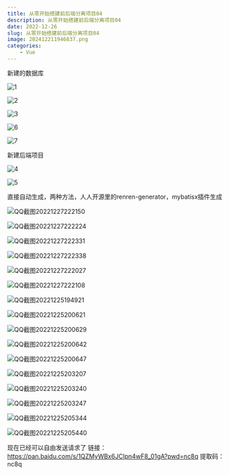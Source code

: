 ```yaml
---
title: 从零开始搭建前后端分离项目04
description: 从零开始搭建前后端分离项目04
date: 2022-12-26
slug: 从零开始搭建前后端分离项目04
image: 202412211946837.png
categories:
    - Vue
---
```


新建的数据库

![1](https://raw.githubusercontent.com/IsUnderAchiever/markdown-img/master/PicGo01/202301201947878.png)

![2](https://raw.githubusercontent.com/IsUnderAchiever/markdown-img/master/PicGo01/202301201947147.png)

![3](https://raw.githubusercontent.com/IsUnderAchiever/markdown-img/master/PicGo01/202301201947787.png)

![6](https://raw.githubusercontent.com/IsUnderAchiever/markdown-img/master/PicGo01/202301201948437.png)

![7](https://raw.githubusercontent.com/IsUnderAchiever/markdown-img/master/PicGo01/202301201947217.png)

新建后端项目

![4](https://raw.githubusercontent.com/IsUnderAchiever/markdown-img/master/PicGo01/202301201948499.png)

![5](https://raw.githubusercontent.com/IsUnderAchiever/markdown-img/master/PicGo01/202301201948625.png)

直接自动生成，两种方法，人人开源里的renren-generator，mybatisx插件生成

![QQ截图20221227222150](https://raw.githubusercontent.com/IsUnderAchiever/markdown-img/master/PicGo01/202301201948965.png)

![QQ截图20221227222224](https://raw.githubusercontent.com/IsUnderAchiever/markdown-img/master/PicGo01/202301201948657.png)

![QQ截图20221227222331](https://raw.githubusercontent.com/IsUnderAchiever/markdown-img/master/PicGo01/202301201948006.png)

![QQ截图20221227222338](https://raw.githubusercontent.com/IsUnderAchiever/markdown-img/master/PicGo01/202301201948326.png)

![QQ截图20221227222027](https://raw.githubusercontent.com/IsUnderAchiever/markdown-img/master/PicGo01/202301201948284.png)

![QQ截图20221227222108](https://raw.githubusercontent.com/IsUnderAchiever/markdown-img/master/PicGo01/202301201949181.png)

![QQ截图20221225194921](https://raw.githubusercontent.com/IsUnderAchiever/markdown-img/master/PicGo01/202301201948921.png)

![QQ截图20221225200621](https://raw.githubusercontent.com/IsUnderAchiever/markdown-img/master/PicGo01/202301201948706.png)

![QQ截图20221225200629](https://raw.githubusercontent.com/IsUnderAchiever/markdown-img/master/PicGo01/202301201948949.png)

![QQ截图20221225200642](https://raw.githubusercontent.com/IsUnderAchiever/markdown-img/master/PicGo01/202301201948260.png)

![QQ截图20221225200647](https://raw.githubusercontent.com/IsUnderAchiever/markdown-img/master/PicGo01/202301201948327.png)

![QQ截图20221225203207](https://raw.githubusercontent.com/IsUnderAchiever/markdown-img/master/PicGo01/202301201948330.png)

![QQ截图20221225203240](https://raw.githubusercontent.com/IsUnderAchiever/markdown-img/master/PicGo01/202301201948626.png)

![QQ截图20221225203247](https://raw.githubusercontent.com/IsUnderAchiever/markdown-img/master/PicGo01/202301201948147.png)

![QQ截图20221225205344](https://raw.githubusercontent.com/IsUnderAchiever/markdown-img/master/PicGo01/202301201948884.png)

![QQ截图20221225205440](https://raw.githubusercontent.com/IsUnderAchiever/markdown-img/master/PicGo01/202301201948666.png)

现在已经可以自由发送请求了
链接：https://pan.baidu.com/s/1QZMyWBx6JCIpn4wF8_01gA?pwd=nc8q 
提取码：nc8q 
​    
